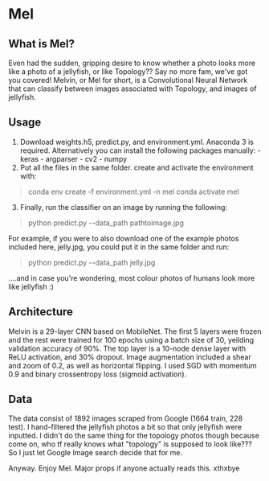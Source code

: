 # Mel

## What is Mel?

Even had the sudden, gripping desire to know whether a photo looks more like a photo of a jellyfish, or like Topology?? Say no more fam, we've got you covered! Melvin, or Mel for short, is a Convolutional Neural Network that can classify between images associated with Topology, and images of jellyfish. 

## Usage
  1. Download weights.h5, predict.py, and environment.yml. Anaconda 3 is required. Alternatively you can install the following packages manually:
    - keras
    - argparser
    - cv2
    - numpy
 2. Put all the files in the same folder. create and activate the environment with:
  > conda env create -f environment.yml -n mel
  > conda activate mel
 
 3. Finally, run the classifier on an image by running the following:
  > python predict.py --data_path pathtoimage.jpg
  
 For example, if you were to also download one of the example photos included here, jelly.jpg, you could put it in the same folder and run:
  > python predict.py --data_path jelly.jpg

....and in case you're wondering, most colour photos of humans look more like jellyfish :)

## Architecture
Melvin is a 29-layer CNN based on MobileNet. The first 5 layers were frozen and the rest were trained for 100 epochs using a batch size of 30, yeilding validation accuracy of 90%. The top layer is a 10-node dense layer with ReLU activation, and 30% dropout. Image augmentation included a shear and zoom of 0.2, as well as horizontal flipping. I used SGD with momentum 0.9 and binary crossentropy loss (sigmoid activation). 

## Data

The data consist of 1892 images scraped from Google (1664 train, 228 test). I hand-filtered the jellyfish photos a bit so that only jellyfish were inputted. I didn't do the same thing for the topology photos though because come on, who tf really knows what "topology" is supposed to look like??? So I just let Google Image search decide that for me.

Anyway. Enjoy Mel. Major props if anyone actually reads this. xthxbye

